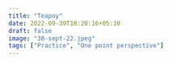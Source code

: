 ```yaml
---
title: "Teapoy"
date: 2022-09-30T18:20:16+05:30
draft: false
image: "30-sept-22.jpeg"
tags: ["Practice", "One point perspective"]
---
```

